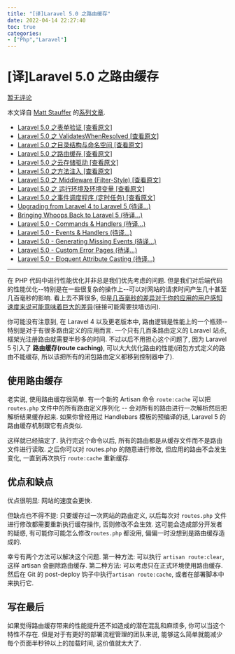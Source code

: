 ```yaml
---
title: "[译]Laravel 5.0 之路由缓存"
date: 2022-04-14 22:27:40
toc: true
categories:
- ["Php","Laravel"]
---
```


# [译]Laravel 5.0 之路由缓存
[暂无评论](http://www.ofcss.com/2015/02/12/laravel-6-route-caching.html#respond)

本文译自  [Matt Stauffer](http://mattstauffer.co/)  的[系列文章](http://mattstauffer.co/tags/laravel+5).

- [Laravel 5.0 之表单验证](http://www.ofcss.com/2015/02/10/laravel-5-form-requests.html)[  [查看原文]](http://mattstauffer.co/blog/laravel-5.0-form-requests)
- [Laravel 5.0 之 ValidatesWhenResolved](http://www.ofcss.com/2015/02/11/laravel-5-validateswhenresolved.html)[  [查看原文]](http://mattstauffer.co/blog/laravel-5.0-validateswhenresolved)
- [Laravel 5.0 之目录结构与命名空间](http://www.ofcss.com/2015/02/12/laravel-5-directory-structure-and-namespace.html)[  [查看原文]](http://mattstauffer.co/blog/laravel-5.0-directory-structure-and-namespace)
- [Laravel 5.0 之路由缓存](http://www.ofcss.com/2015/02/12/laravel-6-route-caching.html)[  [查看原文]](http://mattstauffer.co/blog/laravel-5.0-route-caching)
- [Laravel 5.0 之云存储驱动](http://www.ofcss.com/2015/02/13/laravel-5-cloud-file-drivers.html)[  [查看原文]](http://mattstauffer.co/blog/laravel-5.0-cloud-file-drivers)
- [Laravel 5.0 之方法注入](http://www.ofcss.com/2015/02/15/laravel-5-method-injection.html)[  [查看原文]](http://mattstauffer.co/blog/laravel-5.0-method-injection)
- [Laravel 5.0 之 Middleware (Filter-Style)](http://www.ofcss.com/2015/02/21/laravel-5-middleware-filter-style.html)[  [查看原文]](http://mattstauffer.co/blog/laravel-5.0-middleware-filter-style)
- [Laravel 5.0 之 运行环境及环境变量](http://www.ofcss.com/2015/02/22/laravel-5-environment-detection-and-environment-variables.html)[  [查看原文]](http://mattstauffer.co/blog/laravel-5.0-environment-detection-and-environment-variables)
- [Laravel 5.0 之事件调度程序 (定时任务)](http://www.ofcss.com/2015/02/22/laravel-5-event-scheduling.html)[  [查看原文]](http://mattstauffer.co/blog/laravel-5.0-event-scheduling)
- [Upgrading from Laravel 4 to Laravel 5 (待译...)](http://mattstauffer.co/blog/upgrading-from-laravel-4-to-laravel-5)
- [Bringing Whoops Back to Laravel 5 (待译...)](http://mattstauffer.co/blog/bringing-whoops-back-to-laravel-5)
- [Laravel 5.0 - Commands & Handlers (待译...)](http://mattstauffer.co/blog/laravel-5.0-commands-and-handlers)
- [Laravel 5.0 - Events & Handlers (待译...)](http://mattstauffer.co/blog/laravel-5.0-events-and-handlers)
- [Laravel 5.0 - Generating Missing Events (待译...)](http://mattstauffer.co/blog/laravel-5.0-generating-missing-events)
- [Laravel 5.0 - Custom Error Pages (待译...)](http://mattstauffer.co/blog/laravel-5.0-custom-error-pages)
- [Laravel 5.0 - Eloquent Attribute Casting (待译...)](http://mattstauffer.co/blog/laravel-5.0-eloquent-attribute-casting)

---

在 PHP 代码中进行性能优化并非总是我们优先考虑的问题. 但是我们对后端代码的性能优化--特别是在一些很复杂的操作上--可以对网站的请求时间产生几十甚至几百毫秒的影响. 看上去不算很多, 但是[几百毫秒的差异对于你的应用的用户感知速度来说可能意味着巨大的差异](http://www.nytimes.com/2012/03/01/technology/impatient-web-users-flee-slow-loading-sites.html?pagewanted=all&amp;_r=0)(链接可能需要扶墙访问).

你可能没有注意到, 在 Laravel 4 以及更老版本中, 路由逻辑是性能上的一个瓶颈--特别是对于有很多路由定义的应用而言. 一个只有几百条路由定义的 Laravel 站点, 框架光注册路由就需要半秒多的时间. 不过以后不用担心这个问题了, 因为 Laravel 5 引入了  **路由缓存(route caching)**, 可以大大优化路由的性能(闭包方式定义的路由不能缓存, 所以该把所有的闭包路由定义都移到控制器中了).




## 使用路由缓存
老实说, 使用路由缓存很简单. 有一个新的 Artisan 命令  `route:cache`  可以把  `routes.php`  文件中的所有路由定义序列化 -- 会对所有的路由进行一次解析然后把解析结果缓存起来. 如果你曾经用过 Handlebars 模板的预编译的话, Laravel 5 的路由缓存机制跟它有点类似.

这样就已经搞定了. 执行完这个命令以后, 所有的路由都是从缓存文件而不是路由文件进行读取. 之后你可以对 routes.php 的随意进行修改, 但应用的路由不会发生变化, 一直到再次执行  `route:cache`  重新缓存.

## 优点和缺点
优点很明显: 网站的速度会更快.

但缺点也不得不提: 只要缓存过一次网站的路由定义, 以后每次对  `routes.php`  文件进行修改都需要重新执行缓存操作, 否则修改不会生效. 这可能会造成部分开发者的疑惑, 有可能你可能怎么修改`routes.php`  都没用, 偏偏一时没想到是路由缓存造成的.

幸亏有两个方法可以解决这个问题. 第一种方法: 可以执行  `artisan route:clear`, 这样 artisan 会删除路由缓存. 第二种方法: 可以考虑只在正式环境使用路由缓存. 然后在 Git 的 post-deploy 钩子中执行`artisan route:cache`, 或者在部署脚本中来执行它.

## 写在最后
如果觉得路由缓存带来的性能提升还不如造成的潜在混乱和麻烦多, 你可以当这个特性不存在. 但是对于有更好的部署流程管理的团队来说, 能够这么简单就能减少每个页面半秒钟以上的加载时间, 这价值就太大了.

